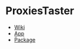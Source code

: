 # ProxiesTaster

  * [Wiki](https://github.com/TheWhatis/ptaster/tree/master/docs/_build/markdown/index.md "Wiki")
  * [App](https://github.com/TheWhatis/ptaster/tree/master/docs/_build/markdown/app.md "App")
  * [Package](https://github.com/TheWhatis/ptaster/tree/master/docs/_build/markdown/package.md "Package")
